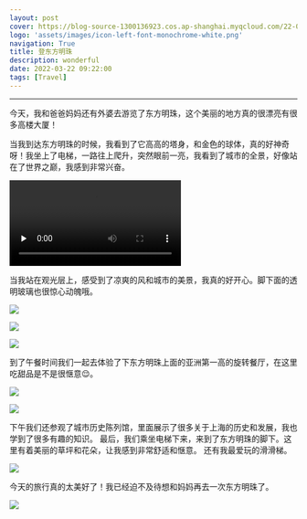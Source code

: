 ```yaml
---
layout: post
cover: https://blog-source-1300136923.cos.ap-shanghai.myqcloud.com/22-03-dfmz/dfmz_cover.jpg
logo: 'assets/images/icon-left-font-monochrome-white.png'
navigation: True
title: 登东方明珠
description: wonderful
date: 2022-03-22 09:22:00
tags: [Travel]
---
```


-----------------

今天，我和爸爸妈妈还有外婆去游览了东方明珠，这个美丽的地方真的很漂亮有很多高楼大厦！

当我到达东方明珠的时候，我看到了它高高的塔身，和金色的球体，真的好神奇呀！我坐上了电梯，一路往上爬升，突然眼前一亮，我看到了城市的全景，好像站在了世界之巅，我感到非常兴奋。

<video id="video" controls="" preload="none" poster="">
 <source id="mp4" src="https://cheryev-app.obs.cn-east-3.myhuaweicloud.com/content/ios/2021/05/19/dfmz_video.mp4" type="video/mp4">
</video>

当我站在观光层上，感受到了凉爽的风和城市的美景，我真的好开心。脚下面的透明玻璃也很惊心动魄哦。

![](https://blog-source-1300136923.cos.ap-shanghai.myqcloud.com/22-03-dfmz/IMG_8995.jpg)

![](https://blog-source-1300136923.cos.ap-shanghai.myqcloud.com/22-03-dfmz/IMG_9004.jpg)

![](https://blog-source-1300136923.cos.ap-shanghai.myqcloud.com/22-03-dfmz/IMG_9076.jpg)

到了午餐时间我们一起去体验了下东方明珠上面的亚洲第一高的旋转餐厅，在这里吃甜品是不是很惬意😌。

![](https://blog-source-1300136923.cos.ap-shanghai.myqcloud.com/22-03-dfmz/IMG_9069.jpg)

![](https://blog-source-1300136923.cos.ap-shanghai.myqcloud.com/22-03-dfmz/IMG_9073.jpg)

下午我们还参观了城市历史陈列馆，里面展示了很多关于上海的历史和发展，我也学到了很多有趣的知识。
最后，我们乘坐电梯下来，来到了东方明珠的脚下。这里有着美丽的草坪和花朵，让我感到非常舒适和惬意。 还有我最爱玩的滑滑梯。

![](https://blog-source-1300136923.cos.ap-shanghai.myqcloud.com/22-03-dfmz/IMG_9117.jpg)

今天的旅行真的太美好了！我已经迫不及待想和妈妈再去一次东方明珠了。

![](https://blog-source-1300136923.cos.ap-shanghai.myqcloud.com/22-03-dfmz/IMG_8977.jpg)
